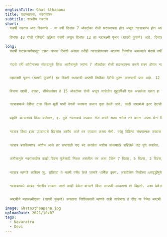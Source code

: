 ```yaml
---
englishTitle: Ghat Sthapana
title: घटस्थापना, नवरात्रारंभ
subtitle: शारदीय नवरात्र
short:
  यावर्षी नवरात्र आठ दिवसांचे - या वर्षी दिनांक 7 ऑक्टोबर रोजी घटस्थापना होत असून नवरात्रारंभ होत आहे. या दिवशी चित्रा आणि वैधृति योग असला तरी घटस्थापना तिथिप्रधान असल्याने गुरुवारी ब्राह्म मुहूर्तापासून म्हणजे सुमारे पहाटे ५ पासून दुपारी १:४५ पर्यंत कोणत्याही वेळी घटस्थापना करून नवरात्रातील पूजन करता येईल.
  
  दिनांक 10 रोजी रविवारी ललिता पंचमी असून दिनांक 12 ला महालक्ष्मी पूजन (घागरी फुंकणे) आहे. दिनांक 13 रोजी महाष्टमीचा उपवास करावयाचा असून दिनांक 14 ऑक्टोबर रोजी गुरुवारी नवरात्रोत्थापन (नवरात्र समाप्ति) आहे आणि दुसऱ्या दिवशी 15 तारखेला शुक्रवारी दसरा आहे.

long:
  यावर्षी घटस्थापनेपासून दसरा नवव्या दिवशी असला तरीही नवरात्रोत्थापन आठव्या दिवशीच असल्याने यंदाचे वर्षी नवरात्र आठच दिवसांचे आहे. चतुर्थी तिथीचा क्षय झाल्याने नवरात्र आठ दिवसांचे झाले आहे. यापूर्वी अनेक वेळेस असे झालेले आहे. नवरात्रामध्ये देवीस रोज एक माळ अर्पण करताना जितक्या दिवसाचे नवरात्र असेल तेवढ्या माळा अर्पण कराव्यात. तिथीचा क्षय असताना एकाच दिवशी दोन माळा अर्पण करू नये. त्यामुळे यावर्षी आठच माळा अर्पण कराव्यात.


  यंदाचे वर्षी कोरोनाच्या संकटामुळे किंवा अशौचामुळे ज्यांना 7 ऑक्टोबर रोजी घटस्थापना करणे शक्य होणार नाही त्यांनी अशौच निवृत्ति नंतर (अशौच संपल्यावर) 9 ऑक्टोबर, 10 ऑक्टोबर, 12 ऑक्टोबर किंवा 13 ऑक्टोबर यापैकी कोणत्याही दिवशी घटस्थापना करावी व 14 रोजी नवरात्रोत्थापन करावे.


  महालक्ष्मी पूजन (घागरी फुंकणे) ह्या दिवशी मध्यरात्री अष्टमी तिथीवर देवीचे पूजन करण्याची प्रथा आहे. 12 ऑक्टोबर रोजी रात्री 9:48 पर्यंत सप्तमी असली तरीही मध्यरात्री अष्टमी तिथी मिळत असल्याने त्या दिवशी महालक्ष्मीपूजन दिलेले आहे. मात्र दुर्गाष्टमी 13 ऑक्टोबर रोजी आहे.


  विजया दशमी, दसरा, सीमोल्लंघन हे 15 ऑक्टोबर रोजी असून साडेतीन मुहूर्तांपैकी एक असलेला दसरा हा दिवस अत्यंत शुभ मानला जातो. या दिवशी विजय मुहूर्तावर अनेक लोक आपल्या नवीन उपक्रमाचा आरंभ करतात. हा विजय मुहूर्त महाराष्ट्रामध्ये दुपारी १४:२१ ते १५:०८ या दरम्यान आहे.


  नवरात्रामध्ये देवीचा टाक किंवा मूर्ती याची वेगळी स्थापना करून पूजा केली जाते. काही जणामंध्ये इतर देवांची पूजा ९ दिवस केली जात नाही, ते अयोग्य आहे. अशा वेळेस पूजेतील इतर देवांची नेहमी प्रमाणे रोज पूजा केली पाहिजे. नवरात्र बसविल्यानंतर ज्या देवतेचे नवरात्र असेल त्या देवतेची पूजा करताना फुलांनी पाणी शिंपडून स्नान, इ. उपचार करावेत आणि इतर देवतांना नेहमीप्रमाणे ताम्हनात घेऊन अभिषेक स्नान, इ. उपचार करुन स्वतंत्रपणे पूजा करावी. काही ठिकाणी नवरात्र बसविल्यावर इतर देवांची पूजा करीत नाहीत हे योग्य नाही.

  
  प्रकृति अस्वास्थ्य किंवा वयोमान, इ. मुळे नवरात्राचे उपवास रोज करणे शक्य नसेल तर बसता-उठता दोन दिवस उपवास करावा किंवा फक्त अष्टमीचा उपवास करावा.

  
  नवरात्र किंवा इतर उपवासाचे दिवसांत अशौच आले तर उपवास करता येतो. परंतु विशिष्ट संख्यात्मक उपवास असताना त्या संख्येमध्ये तो मोजू नये.

  
  नवरात्र बसविल्यावर अशौच आले तर सप्तशती पाठ बंद करावेत अशौच संपल्यावर राहिलेले पाठ पूर्ण करावेत. मात्र नवरात्राचे उपवास करता येतील. नवरात्राची पूजा, माळ, दिवा, इ. उपचार शेजाऱ्याकडून किंवा इतर नातेवाईकांकडून करुन घ्यावेत. नवरात्रोत्थापन सुद्धा ब्राह्मणांकडून किंवा अशौच नसलेल्या नातेवाईकांकडून करावे. अशुचि घरातील साहित्य वापरु नये.

  
  अशौचामुळे नवरात्रातील काही दिवस पूजेसाठी मिळत असतील तर अशा वेळेस 7 दिवस, 5 दिवस, 3 दिवस, 1 दिवसाचे नवरात्र करता येते, पंचांगात अशा दिवसांचा उल्लेख सप्तरात्रोत्सवारंभ अशा प्रकारे केलेला असतो.
  
  
  नवरात्र म्हणजे आश्विन शु. प्रतिपदा ते नवमी पर्यंत केले जाणारे धार्मिक कृत्य. अशावेळेस तिथीच्या क्षयवृद्धीमुळे 8 किंवा 10 दिवसाचे नवरात्र असू शकते.


  नवरात्रामध्ये अखंड नंदादीप लावला जातो काही वेळेस वाऱ्याने किंवा काजळी काढताना तो विझतो. अशा वेळेस काही अशुभ नसते, तो नंदादीप पुनः लावता येतो.


  अष्टमीचे महालक्ष्मीपूजन (घागरी फुंकणे) करताना निशीथकाली म्हणजे रात्री साडेबारा ते दीड या वेळेत अष्टमी असलेला दिवस महालक्ष्मीपूजनासाठी घ्यावा असे आहे. त्यादिवशी सकाळी-दुपारी-सायंकाळी सप्तमी असू शकते. अशा सप्तमीवर पूजन करुन रात्रीची पूजा अष्टमीवर करावी.

image: Ghatasthaapana.jpg
uploadDate: 2021/10/07
tags:
  - Navaratra
  - Devi
---
```

